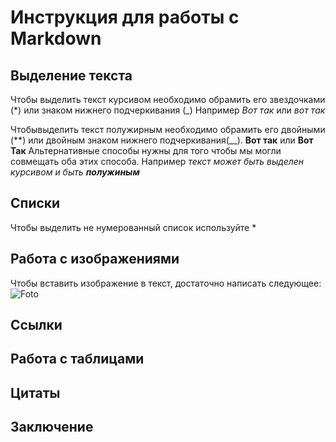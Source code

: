 # Инструкция для работы с Markdown

## Выделение текста

Чтобы выделить текст курсивом необходимо обрамить его звездочками (*) или знаком нижнего подчеркивания (_) Например *Вот так* или _вот так_

Чтобывыделить текст полужирным необходимо обрамить его двойными (**) или двойным знаком нижнего подчеркивания(__).
**Вот так** или __Вот Так__
Альтернативные способы нужны для того чтобы мы могли совмещать оба этих способа. Например _текст может быть выделен курсивом и быть **полужиным**_

## Списки
Чтобы выделить не нумерованный список используйте *

## Работа с изображениями

Чтобы вставить изображение в текст, достаточно написать следующее:
![Foto](DSC_1612.JPG)

## Ссылки 

## Работа с таблицами

## Цитаты 

## Заключение